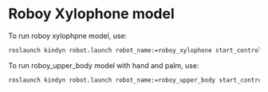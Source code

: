 # Roboy Xylophone model
To run roboy xylophpne model, use:
```bash
roslaunch kindyn robot.launch robot_name:=roboy_xylophone start_controllers:='hip_joint sphere_axis0 sphere_axis1 sphere_axis2 elbow_left wrist_left' gazebo:=true xylophone:=true
```

To run roboy_upper_body model with hand and palm, use:
```bash
roslaunch kindyn robot.launch robot_name:=roboy_upper_body start_controllers:='hip_joint sphere_head_axis0 sphere_head_axis1 sphere_head_axis2 sphere_left_axis0 sphere_left_axis1 sphere_left_axis2 elbow_left_rot0 elbow_left_rot1 sphere_right_axis0 sphere_right_axis1 sphere_right_axis2 elbow_right_rot0 elbow_right_rot1 wrist_left_0 wrist_left_1' gazebo:=true xylophone:=true
```